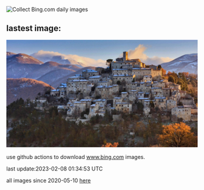 ![Collect Bing.com daily images](https://github.com/counter2015/bing-daily-images/workflows/Collect%20Bing.com%20daily%20images/badge.svg)
## lastest image:
![](images/MedievalLabro.jpg)

use github actions to download www.bing.com images.

last update:2023-02-08 01:34:53 UTC

all images since 2020-05-10 [here](https://github.com/counter2015/bing-daily-images/tree/master/images) 
